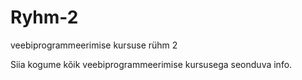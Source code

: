 # Ryhm-2
veebiprogrammeerimise kursuse rühm 2

Siia kogume kõik veebiprogrammeerimise kursusega seonduva info.

